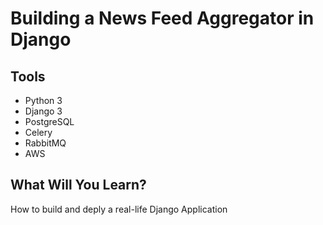 # Building a News Feed Aggregator in Django

## Tools
 - Python 3
 - Django 3
 - PostgreSQL
 - Celery
 - RabbitMQ
 - AWS
 
 ## What Will You Learn?
 How to build and deply a real-life Django Application

